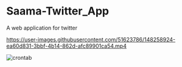# Saama-Twitter_App
A web application for twitter 


https://user-images.githubusercontent.com/51623786/148258924-ea60d831-3bbf-4b14-862d-afc89901ca54.mp4



![crontab](https://user-images.githubusercontent.com/51623786/148259733-c7acd960-7c67-4e65-86b2-befa81cc3220.png)
